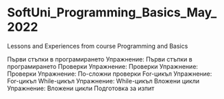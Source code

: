 # SoftUni_Programming_Basics_May_2022
Lessons and Experiences from course Programming and Basics

Първи стъпки в програмирането
Упражнение: Първи стъпки в програмирането
Проверки
Упражнение: Проверки
Упражнение: Проверки
Упражнение: По-сложни проверки
For-цикъл
Упражнение: For-цикъл
While-цикъл
Упражнение: While-цикъл
Вложени цикли
Упражнение: Вложени цикли
Подготовка за изпит

